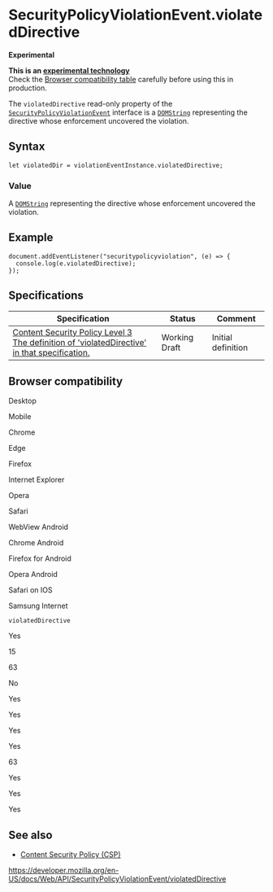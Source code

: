 SecurityPolicyViolationEvent.violatedDirective
==============================================

**Experimental**

**This is an [experimental technology](https://developer.mozilla.org/en-US/docs/MDN/Guidelines/Conventions_definitions#experimental)**  
Check the [Browser compatibility table](#browser_compatibility) carefully before using this in production.

The `violatedDirective` read-only property of the [`SecurityPolicyViolationEvent`](../securitypolicyviolationevent) interface is a [`DOMString`](../domstring) representing the directive whose enforcement uncovered the violation.

Syntax
------

    let violatedDir = violationEventInstance.violatedDirective;

### Value

A [`DOMString`](../domstring) representing the directive whose enforcement uncovered the violation.

Example
-------

    document.addEventListener("securitypolicyviolation", (e) => {
      console.log(e.violatedDirective);
    });

Specifications
--------------

<table><thead><tr class="header"><th>Specification</th><th>Status</th><th>Comment</th></tr></thead><tbody><tr class="odd"><td><a href="https://w3c.github.io/webappsec-csp/#dom-securitypolicyviolationevent-violateddirective">Content Security Policy Level 3<br />
<span class="small">The definition of 'violatedDirective' in that specification.</span></a></td><td><span class="spec-wd">Working Draft</span></td><td>Initial definition</td></tr></tbody></table>

Browser compatibility
---------------------

Desktop

Mobile

Chrome

Edge

Firefox

Internet Explorer

Opera

Safari

WebView Android

Chrome Android

Firefox for Android

Opera Android

Safari on IOS

Samsung Internet

`violatedDirective`

Yes

15

63

No

Yes

Yes

Yes

Yes

63

Yes

Yes

Yes

See also
--------

-   [Content Security Policy (CSP)](https://developer.mozilla.org/en-US/docs/Web/HTTP/CSP)

<a href="https://developer.mozilla.org/en-US/docs/Web/API/SecurityPolicyViolationEvent/violatedDirective" class="_attribution-link">https://developer.mozilla.org/en-US/docs/Web/API/SecurityPolicyViolationEvent/violatedDirective</a>
